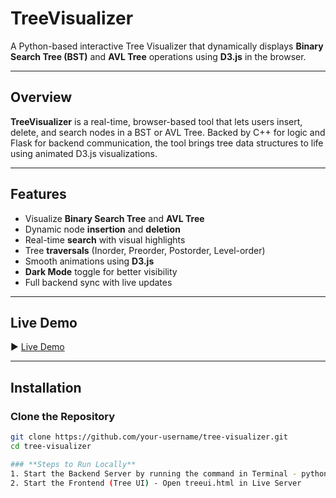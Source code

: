 # TreeVisualizer

A Python-based interactive Tree Visualizer that dynamically displays **Binary Search Tree (BST)** and **AVL Tree** operations using **D3.js** in the browser.

---

## Overview

**TreeVisualizer** is a real-time, browser-based tool that lets users insert, delete, and search nodes in a BST or AVL Tree. Backed by C++ for logic and Flask for backend communication, the tool brings tree data structures to life using animated D3.js visualizations.

---

## Features

- Visualize **Binary Search Tree** and **AVL Tree**
- Dynamic node **insertion** and **deletion**
- Real-time **search** with visual highlights
- Tree **traversals** (Inorder, Preorder, Postorder, Level-order)
- Smooth animations using **D3.js**
- **Dark Mode** toggle for better visibility
- Full backend sync with live updates

---

## Live Demo

▶️ [Live Demo](https://drive.google.com/file/d/145pup4iEzYwx7no16rb4Fl9jO7P0NyKN/view?usp=sharing)

---

## Installation

### Clone the Repository
```bash
git clone https://github.com/your-username/tree-visualizer.git
cd tree-visualizer

### **Steps to Run Locally**
1. Start the Backend Server by running the command in Terminal - python backend.py. This runs the Flask backend on http://127.0.0.1:5000.
2. Start the Frontend (Tree UI) - Open treeui.html in Live Server
